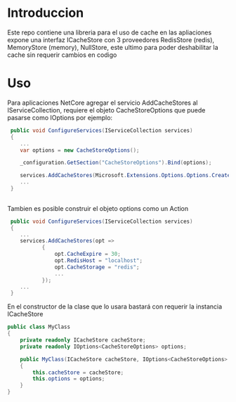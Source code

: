 # Introduccion
Este repo contiene una libreria para el uso de cache en las apliaciones expone una interfaz ICacheStore con 3 proveedores RedisStore (redis), MemoryStore (memory), NullStore, este ultimo para poder deshabilitar la cache sin requerir cambios en codigo

# Uso
Para aplicaciones NetCore agregar el servicio AddCacheStores al IServiceCollection, requiere el objeto CacheStoreOptions que puede pasarse como IOptions<CacheStoreOptions> por ejemplo:

 ``` csharp
  public void ConfigureServices(IServiceCollection services)
  {
     ...
     var options = new CacheStoreOptions();

     _configuration.GetSection("CacheStoreOptions").Bind(options);

	 services.AddCacheStores(Microsoft.Extensions.Options.Options.Create(options)); //<-- Add this line
     ...
  }
  
```
Tambien es posible construir el objeto options como un Action<CacheStoreOptions>
 ``` csharp
  public void ConfigureServices(IServiceCollection services)
  {
     ...
	 services.AddCacheStores(opt =>
            {
                opt.CacheExpire = 30;
                opt.RedisHost = "localhost";
                opt.CacheStorage = "redis";
                ...
            });
     ...
  }

```
En el constructor de la clase que lo usara bastará con requerir la instancia ICacheStore
``` csharp
public class MyClass 
{
    private readonly ICacheStore cacheStore;
    private readonly IOptions<CacheStoreOptions> options;

    public MyClass(ICacheStore cacheStore, IOptions<CacheStoreOptions> options)
    {
        this.cacheStore = cacheStore;
        this.options = options;
    }
}

```
